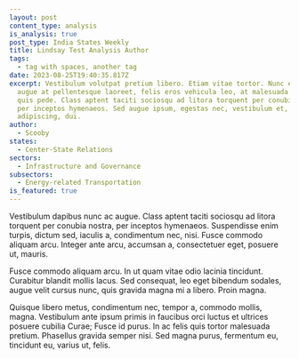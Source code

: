 ```yaml
---
layout: post
content_type: analysis
is_analysis: true
post_type: India States Weekly
title: Lindsay Test Analysis Author
tags:
  - tag with spaces, another tag
date: 2023-08-25T19:40:35.817Z
excerpt: Vestibulum volutpat pretium libero. Etiam vitae tortor. Nunc egestas,
  augue at pellentesque laoreet, felis eros vehicula leo, at malesuada velit leo
  quis pede. Class aptent taciti sociosqu ad litora torquent per conubia nostra,
  per inceptos hymenaeos. Sed augue ipsum, egestas nec, vestibulum et, malesuada
  adipiscing, dui.
author:
  - Scooby
states:
  - Center-State Relations
sectors:
  - Infrastructure and Governance
subsectors:
  - Energy-related Transportation
is_featured: true
---
```

Vestibulum dapibus nunc ac augue. Class aptent taciti sociosqu ad litora torquent per conubia nostra, per inceptos hymenaeos. Suspendisse enim turpis, dictum sed, iaculis a, condimentum nec, nisi. Fusce commodo aliquam arcu. Integer ante arcu, accumsan a, consectetuer eget, posuere ut, mauris.

Fusce commodo aliquam arcu. In ut quam vitae odio lacinia tincidunt. Curabitur blandit mollis lacus. Sed consequat, leo eget bibendum sodales, augue velit cursus nunc, quis gravida magna mi a libero. Proin magna.

Quisque libero metus, condimentum nec, tempor a, commodo mollis, magna. Vestibulum ante ipsum primis in faucibus orci luctus et ultrices posuere cubilia Curae; Fusce id purus. In ac felis quis tortor malesuada pretium. Phasellus gravida semper nisi. Sed magna purus, fermentum eu, tincidunt eu, varius ut, felis.
